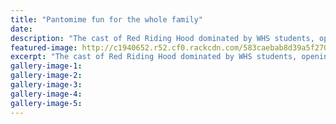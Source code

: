 ```yaml
---
title: "Pantomime fun for the whole family"
date: 
description: "The cast of Red Riding Hood dominated by WHS students, opening at Repertory Theatre in December 2016..."
featured-image: http://c1940652.r52.cf0.rackcdn.com/583caebab8d39a5f270000c6/Red-Riding-Hood-cast-of-Nov-2016.jpg
excerpt: "The cast of Red Riding Hood dominated by WHS students, opening at Repertory Theatre in December 2016."
gallery-image-1: 
gallery-image-2: 
gallery-image-3: 
gallery-image-4: 
gallery-image-5: 
---
```

